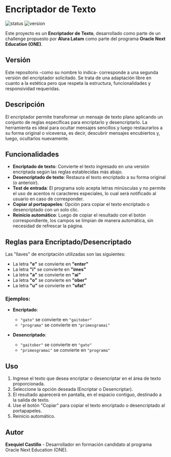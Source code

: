 # Encriptador de Texto

![status](https://img.shields.io/badge/Estado-Completo-lightblue)
![version](https://img.shields.io/badge/Version-v2-yellow)

Este proyecto es un **Encriptador de Texto**, desarrollado como parte de un challenge propuesto por **Alura Latam** como parte del programa **Oracle Next Education (ONE)**.

## Versión

Este repositorio -como su nombre lo indica- corresponde a una segunda versión del encriptador solicitado. Se trata de una adaptación libre en cuanto a la estética pero que respeta la estructura, funcionalidades y responsividad requeridas.

## Descripción

El encriptador permite transformar un mensaje de texto plano aplicando un conjunto de reglas específicas para encriptarlo y desencriptarlo. La herramienta es ideal para ocultar mensajes sencillos y luego restaurarlos a su forma original o viceversa, es decir, descubrir mensajes encubiertos y, luego, ocultarlos nuevamente.

## Funcionalidades

- **Encriptado de texto**: Convierte el texto ingresado en una versión encriptada según las reglas establecidas más abajo.
- **Desencriptado de texto**: Restaura el texto encriptado a su forma original (o anterioir).
- **Test de entrada**: El programa solo acepta letras minúsculas y no permite el uso de acentos ni caracteres especiales, lo cual será notificado al usuario en caso de corresponder.
- **Copiar al portapapeles**: Opción para copiar el texto encriptado o desencriptado con un solo clic.
- **Reinicio automático**: Luego de copiar el resultado con el botón correspondiente, los campos se limpian de manera automática, sin necesidad de refrescar la página.

## Reglas para Encriptado/Desencriptado

Las "llaves" de encriptación utilizadas son las siguientes:

- La letra **"e"** se convierte en **"enter"**
- La letra **"i"** se convierte en **"imes"**
- La letra **"a"** se convierte en **"ai"**
- La letra **"o"** se convierte en **"ober"**
- La letra **"u"** se convierte en **"ufat"**

### Ejemplos:

- **Encriptado**:  
  - `"gato"` se convierte en `"gaitober"`
  - `"programa"` se convierte en `"primesgramai"`

- **Desencriptado**:  
  - `"gaitober"` se convierte en `"gato"`
  - `"primesgramai"` se convierte en `"programa"`
 

## Uso

1. Ingrese el texto que desea encriptar o desencriptar en el área de texto proporcionada.
2. Seleccione la opción deseada (Encriptar o Desencriptar).
3. El resultado aparecerá en pantalla, en el espacio contiguo, destinado a la salida de texto.
4. Use el botón "Copiar" para copiar el texto encriptado o desencriptado al portapapeles.
5. Reinicio automático.


## Autor

**Exequiel Castillo** - Desarrollador en formación candidato al programa Oracle Next Education (ONE).
